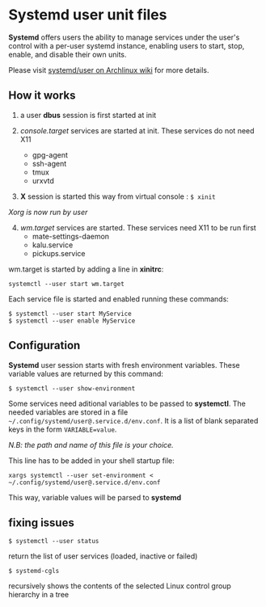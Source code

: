 
# Systemd user unit files


__Systemd__ offers users the ability to manage services under the user's control with a per-user systemd instance, enabling users to start, stop, enable, and disable their own units. 

Please visit [systemd/user on Archlinux wiki](https://wiki.archlinux.org/index.php/Systemd/User) for more details.

## How it works

1. a user __dbus__ session is first started at init

2. *console.target* services are started at init. These services do not need X11
    + gpg-agent
    + ssh-agent
    + tmux
    + urxvtd
    
3. **X** session is started this way from virtual console : `$ xinit`

_Xorg is now run by user_
    
4. *wm.target* services are started. These services need X11 to be run first
    + mate-settings-daemon
    + kalu.service
    + pickups.service
    
wm.target is started by adding a line in **xinitrc**:

`systemctl --user start wm.target`
    
Each service file is started and enabled running these commands:
```
$ systemctl --user start MyService
$ systemctl --user enable MyService
```

## Configuration


__Systemd__ user session starts with fresh environment variables. These variable 
values are returned by this command:
```
$ systemctl --user show-environment
```

Some services need aditional variables to be passed to __systemctl__. The needed
variables are stored in a file `~/.config/systemd/user@.service.d/env.conf`. It is 
a list of blank separated keys in the form `VARIABLE=value`.

*N.B: the path and name of this file is your choice.*

This line has to be added in your shell startup file:
```
xargs systemctl --user set-environment < ~/.config/systemd/user@.service.d/env.conf
```

This way, variable values will be parsed to __systemd__

## fixing issues

```
$ systemctl --user status
```
return the list of user services (loaded, inactive or failed)

```
$ systemd-cgls
```
recursively shows the contents of the selected Linux control group hierarchy in a 
tree

    